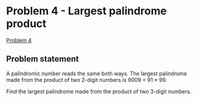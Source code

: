 # Problem 4 - Largest palindrome product

[Problem 4](https://projecteuler.net/problem=4)

## Problem statement
A palindromic number reads the same both ways. The largest palindrome made from the product of two 2-digit numbers is 9009 = 91 × 99.

Find the largest palindrome made from the product of two 3-digit numbers.
